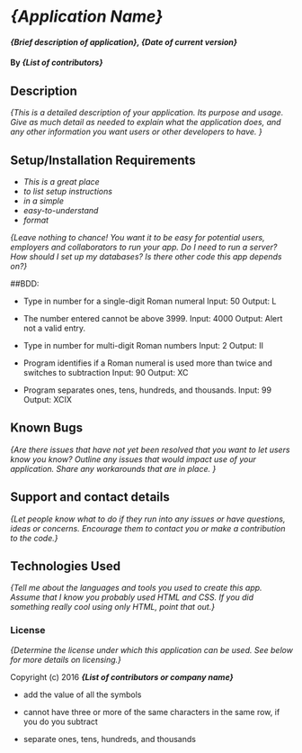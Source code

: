 # _{Application Name}_

#### _{Brief description of application}, {Date of current version}_

#### By _**{List of contributors}**_

## Description

_{This is a detailed description of your application. Its purpose and usage.  Give as much detail as needed to explain what the application does, and any other information you want users or other developers to have. }_

## Setup/Installation Requirements

* _This is a great place_
* _to list setup instructions_
* _in a simple_
* _easy-to-understand_
* _format_

_{Leave nothing to chance! You want it to be easy for potential users, employers and collaborators to run your app. Do I need to run a server? How should I set up my databases? Is there other code this app depends on?}_

##BDD:

* Type in number for a single-digit Roman numeral
Input: 50
Output: L

* The number entered cannot be above 3999.
Input: 4000
Output: Alert not a valid entry.

* Type in number for multi-digit Roman numbers
Input: 2
Output: II

* Program identifies if a Roman numeral is used more than twice and switches to subtraction
Input: 90
Output: XC

* Program separates ones, tens, hundreds, and thousands.
Input: 99
Output: XCIX

## Known Bugs

_{Are there issues that have not yet been resolved that you want to let users know you know?  Outline any issues that would impact use of your application.  Share any workarounds that are in place. }_

## Support and contact details

_{Let people know what to do if they run into any issues or have questions, ideas or concerns.  Encourage them to contact you or make a contribution to the code.}_

## Technologies Used

_{Tell me about the languages and tools you used to create this app. Assume that I know you probably used HTML and CSS. If you did something really cool using only HTML, point that out.}_

### License

*{Determine the license under which this application can be used.  See below for more details on licensing.}*

Copyright (c) 2016 **_{List of contributors or company name}_**

- add the value of all the symbols

- cannot have three or more of the same characters in the same row, if you do you subtract

- separate ones, tens, hundreds, and thousands
